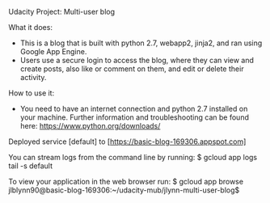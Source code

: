 Udacity Project: Multi-user blog

What it does:
- This is a blog that is built with python 2.7, webapp2, jinja2, and ran using Google App Engine.
- Users use a secure login to access the blog, where they can view and create posts, also like or comment on them, and edit or delete their activity.

How to use it:
- You need to have an internet connection and python 2.7 installed on your machine. Further information and troubleshooting can be found here: https://www.python.org/downloads/

Deployed service [default] to [https://basic-blog-169306.appspot.com]

You can stream logs from the command line by running:
  $ gcloud app logs tail -s default

To view your application in the web browser run:
  $ gcloud app browse
jlblynn90@basic-blog-169306:~/udacity-mub/jlynn-multi-user-blog$ 
